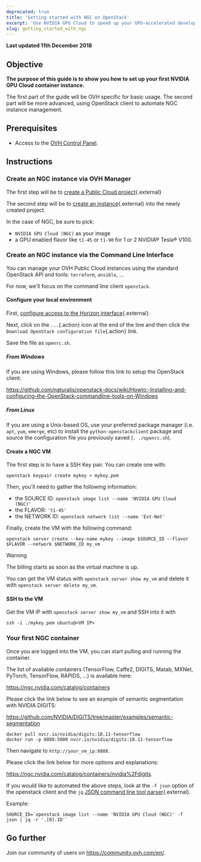 ```yaml
---
deprecated: true
title: 'Getting started with NGC on OpenStack'
excerpt: 'Use NVIDIA GPU Cloud to speed up your GPU-accelerated development'
slug: getting_started_with_ngc
---
```


**Last updated 11th December 2018**

## Objective

**The purpose of this guide is to show you how to set up your first NVIDIA GPU Cloud container instance.**

The first part of the guide will be OVH specific for basic usage. The second part will be more advanced, using OpenStack client to automate NGC instance management.

## Prerequisites

* Access to the [OVH Control Panel](https://www.ovh.com/auth/?action=gotomanager). 

## Instructions

### Create an NGC instance via OVH Manager

The first step will be to [create a Public Cloud project](https://docs.ovh.com/lt/public-cloud/create_an_instance_in_your_ovh_customer_account/){.external}

The second step will be to [create an instance](https://docs.ovh.com/lt/public-cloud/create_an_instance_in_your_ovh_customer_account/){.external} into the newly created project.

In the case of NGC, be sure to pick:

- `NVIDIA GPU Cloud (NGC)` as your image
- a GPU enabled flavor like `t1-45` or `t1-90` for 1 or 2 NVIDIA® Tesla® V100.

### Create an NGC instance via the Command Line Interface

You can manage your OVH Public Cloud instances using the standard OpenStack API and tools: `terraform`, `ansible`, ...

For now, we'll focus on the command line client `openstack`.

#### Configure your local environment

First, [configure access to the Horizon interface](https://docs.ovh.com/gb/en/public-cloud/configure_user_access_to_horizon/){.external}.

Next, click on the `...`{.action} icon at the end of the line and then click the `Download OpenStack configuration file`{.action} link.

Save the file as `openrc.sh`.

##### From Windows

If you are using Windows, please follow this link to setup the OpenStack client:

<https://github.com/naturalis/openstack-docs/wiki/Howto:-Installing-and-configuring-the-OpenStack-commandline-tools-on-Windows>

##### From Linux

If you are using a Unix-based OS, use your preferred package manager (i.e. `apt`, `yum`, `emerge`, etc) to install the `python-openstackclient` package and source the configuration file you previously saved (`. ./openrc.sh`).

#### Create a NGC VM

The first step is to have a SSH Key pair. You can create one with:

```shell
openstack keypair create mykey > mykey.pem
```

Then, you'll need to gather the following information:

- the SOURCE ID: `openstack image list --name 'NVIDIA GPU Cloud (NGC)'`
- the FLAVOR: `'t1-45'`
- the NETWORK ID: `openstack network list --name 'Ext-Net'`

Finally, create the VM with the following command:

```shell
openstack server create --key-name mykey --image $SOURCE_ID --flavor $FLAVOR --network $NETWORK_ID my_vm
```

> [!warning]
>
> The billing starts as soon as the virtual machine is up.
>

You can get the VM status with `openstack server show my_vm` and delete it with `openstack server delete my_vm`.

#### SSH to the VM

Get the VM IP with `openstack server show my_vm` and SSH into it with

```shell
ssh -i ./mykey.pem ubuntu@<VM IP>
```

### Your first NGC container

Once you are logged into the VM, you can start pulling and running the container.

The list of available containers (TensorFlow, Caffe2, DIGITS, Matab, MXNet, PyTorch, TensorFlow, RAPIDS, ...) is available here:

<https://ngc.nvidia.com/catalog/containers>

Please click the link below to see an example of semantic segmentation with NVIDIA DIGITS:

<https://github.com/NVIDIA/DIGITS/tree/master/examples/semantic-segmentation>

```shell
docker pull nvcr.io/nvidia/digits:18.11-tensorflow
docker run -p 8888:5000 nvcr.io/nvidia/digits:18.11-tensorflow
```

Then navigate to `http://your_vm_ip:8888`. 

Please click the link below for more options and explanations:

<https://ngc.nvidia.com/catalog/containers/nvidia%2Fdigits>.

If you would like to automated the above steps, look at the `-f json` option of the openstack client and the `jq` [JSON command line tool parser](https://stedolan.github.io/jq/manual/){.external}.

Example:

```shell
SOURCE_ID=`openstack image list --name 'NVIDIA GPU Cloud (NGC)' -f json | jq -r '.[0].ID'`
```

## Go further

Join our community of users on <https://community.ovh.com/en/>.

